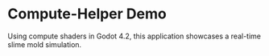 # Compute-Helper Demo

Using compute shaders in Godot 4.2, this application showcases a real-time slime mold simulation.